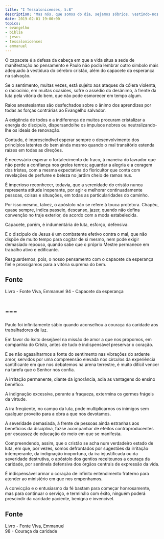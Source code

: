 ```yaml
---
title: "I Tessalonicenses, 5:8"
description: "Mas nós, que somos do dia, sejamos sóbrios, vestindo-nos da couraça da fé e do amor, e tendo por capacete a esperança da salvação"
date: 2019-02-01 19:00:00
topics: 
- evangelho
- biblia
- jesus
- tessalonicenses
- emmanuel
---
```


O capacete é a defesa da cabeça em que a vida situa a sede de manifestação
ao pensamento e Paulo não podia lembrar outro símbolo mais adequado à vestidura
do cérebro cristão, além do capacete da esperança na salvação.

Se o sentimento, muitas vezes, está sujeito aos ataques da cólera violenta, o
raciocínio, em muitas ocasiões, sofre o assédio do desânimo, à frente da luta pela
vitória do bem, que não pode esmorecer em tempo algum.

Raios anestesiantes são desfechados sobre o ânimo dos aprendizes por
todas as forças contrárias ao Evangelho salvador.

A exigência de todos e a indiferença de muitos procuram cristalizar a
energia do discípulo, dispersando­lhe os impulsos nobres ou neutralizando­lhe os
ideais de renovação.

Contudo, é imprescindível esperar sempre o desenvolvimento dos
princípios latentes do bem ainda mesmo quando o mal transitório estenda raízes em
todas as direções.

É necessário esperar o fortalecimento do fraco, à maneira do lavrador que
não perde a confiança nos grelos tenros; aguardar a alegria e a coragem dos tristes,
com a mesma expectativa do floricultor que conta com revelações de perfume e
beleza no jardim cheio de ramos nus.

É imperioso reconhecer, todavia, que a serenidade do cristão nunca
representa atitude inoperante, por agir e melhorar continuadamente pessoas, coisas e
situações, em todas as particularidades do caminho.

Por isso mesmo, talvez, o apóstolo não se refere à touca protetora. Chapéu,
quase sempre, indica passeio, descanso, jazer, quando não defina convenção no traje
exterior, de acordo com a moda estabelecida.

Capacete, porém, é indumentária de luta, esforço, defensiva.

E o discípulo de Jesus é um combatente efetivo contra o mal, que não
dispõe de multo tempo para cogitar de si mesmo, nem pode exigir demasiado
repouso, quando sabe que o próprio Mestre permanece em trabalho ativo e
edificante.

Resguardemos, pois, o nosso pensamento com o capacete da esperança fiel
e prossigamos para a vitória suprema do bem.

## Fonte
Livro - Fonte Viva, Emmanuel
94 - Capacete da esperança

# ---

Paulo foi infinitamente sábio quando aconselhou a couraça da caridade aos
trabalhadores da luz.

Em favor do êxito desejável na missão de amor a que nos propomos, em
companhia do Cristo, antes de tudo é indispensável preservar o coração.

E se não agasalharmos a fonte do sentimento nas vibrações do ardente
amor, servidos por uma compreensão elevada nos círculos da experiência
santificante em que nos debatemos na arena terrestre, é muito difícil vencer na tarefa
que o Senhor nos confia.

A irritação permanente, diante da ignorância, adia as vantagens do ensino
benéfico.

A indignação excessiva, perante a fraqueza, extermina os germes frágeis da
virtude.

A ira freqüente, no campo da luta, pode multiplicar­nos os inimigos sem
qualquer proveito para a obra a que nos devotamos.

A severidade demasiada, à frente de pessoas ainda estranhas aos benefícios
da disciplina, faz­se acompanhar de efeitos contraproducentes por escassez de
educação do meio em que se manifesta.

Compreendendo, assim, que o cristão se acha num verdadeiro estado de
luta, em que, por vezes, somos defrontados por sugestões da irritação intemperante,
da indignação inoportuna, da ira injustificada ou da severidade destrutiva, o apóstolo
dos gentios receitou­nos a couraça da caridade, por sentinela defensiva dos órgãos
centrais de expressão da vida.

É indispensável armar o coração de infinito entendimento fraterno para
atender ao ministério em que nos empenhamos.

A convicção e o entusiasmo da fé bastam para começar honrosamente, mas
para continuar o serviço, e terminá­lo com êxito, ninguém poderá prescindir da
caridade paciente, benigna e invencível.

## Fonte
Livro - Fonte Viva, Emmanuel  
98 - Couraça da caridade
